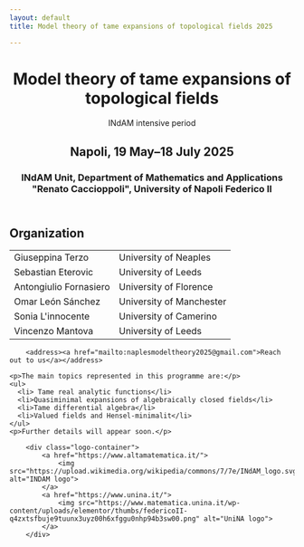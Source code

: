 ```yaml
---
layout: default
title: Model theory of tame expansions of topological fields 2025

---
```

<style>
  .title-header{
	background-image: url('https://upload.wikimedia.org/wikipedia/commons/thumb/6/6f/Naples_from_the_Castello_Sant_Elmo_with_Abbazia_San_Martino_the_port_and_the_Vesuv.jpg/2048px-Naples_from_the_Castello_Sant_Elmo_with_Abbazia_San_Martino_the_port_and_the_Vesuv.jpg?20161218155608');
  background-size: cover;
  background-repeat: no-repeat;  
}
</style>
<body>
  <header class="title-header">
        <h1>Model theory of tame expansions of topological fields</h1>
        <p class="subtitle">INdAM intensive period</p>
        <h2>Napoli, 19 May&ndash;18 July 2025</h2>
        <h3>INdAM Unit, Department of Mathematics and Applications "Renato Caccioppoli", University of Napoli Federico II</h3>
  </header>
        <h2>Organization</h2>
	<table class ="listPeople">
	  <tr><td>Giuseppina Terzo</td><td>University of Neaples</td></tr>
	  <tr><td>Sebastian Eterovic</td><td>University of Leeds</td></tr>
	  <tr><td>Antongiulio Fornasiero</td><td>University of Florence</td></tr>
	  <tr><td>Omar León Sánchez</td><td>University of Manchester</td></tr>
	  <tr><td>Sonia L'innocente</td><td>University of Camerino</td></tr>
	  <tr><td>Vincenzo Mantova</td><td>University of Leeds</td></tr>
	</table>
	  
        <address><a href="mailto:naplesmodeltheory2025@gmail.com">Reach out to us</a></address>

	<p>The main topics represented in this programme are:</p>
	<ul>
	  <li> Tame real analytic functions</li>
	  <li>Quasiminimal expansions of algebraically closed fields</li>
	  <li>Tame differential algebra</li>
	  <li>Valued fields and Hensel-minimalit</li>
	</ul>
	<p>Further details will appear soon.</p>

        <div class="logo-container">
            <a href="https://www.altamatematica.it/">
                <img src="https://upload.wikimedia.org/wikipedia/commons/7/7e/INdAM_logo.svg" alt="INDAM logo">
            </a>
            <a href="https://www.unina.it/">
                <img src="https://www.matematica.unina.it/wp-content/uploads/elementor/thumbs/federicoII-q4zxtsfbuje9tuunx3uyz00h6xfggu0nhp94b3sw00.png" alt="UniNA logo">
            </a>
        </div>

        
</body>
